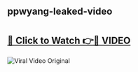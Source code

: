 ## ppwyang-leaked-video 

# <h2><a href="http://freeplayer.one?title=ppwyang-leaked-video&ref=21J">🔗 Click to Watch 👉🔴 VIDEO</a></h2>

<a href="http://freeplayer.one?title=ppwyang-leaked-video&ref=21J" rel="nofollow" data-target="animated-image.originalLink"><img src="https://i.ibb.co.com/xMMVF88/686577567.gif" alt="Viral Video Original" style="max-width: 100%; display: inline-block;" data-target="animated-image.originalImage"></a>

